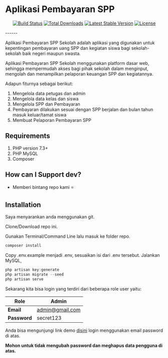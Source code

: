 # Aplikasi Pembayaran SPP

<p align="center">
<a href="https://travis-ci.org/laravel/framework"><img src="https://travis-ci.org/laravel/framework.svg" alt="Build Status"></a>
<a href="https://packagist.org/packages/laravel/framework"><img src="https://img.shields.io/packagist/dt/laravel/framework" alt="Total Downloads"></a>
<a href="https://packagist.org/packages/laravel/framework"><img src="https://img.shields.io/packagist/v/laravel/framework" alt="Latest Stable Version"></a>
<a href="https://packagist.org/packages/laravel/framework"><img src="https://img.shields.io/packagist/l/laravel/framework" alt="License"></a>
</p>
------

Aplikasi Pembayaran SPP Sekolah adalah aplikasi yang digunakan untuk kepentingan pembayaran uang SPP dan kegiatan siswa bagi sekolah-sekolah baik negeri maupun swasta.

Aplikasi Pembayaran SPP Sekolah menggunakan platform dasar web, sehingga mempermudah akses bagi pihak sekolah dalam menginput, mengolah dan menampilkan pelaporan keuangan SPP dan kegiatannya.

Adapun fiturnya sebagai berikut:

1. Mengelola data petugas dan admin
2. Mengelola data kelas dan siswa
3. Mengelola SPP dan Pembayaran
4. Pembayaran dilakukan sesuai dengan SPP berjalan dan bulan tahun masuk keluar/tamat siswa
5. Membuat Pelaporan Pembayaran SPP

## Requirements

1. PHP version 7.3+
2. PHP MySQL
3. Composer

## How can I Support dev?

- Memberi bintang repo kami ⭐

## Installation

Saya menyarankan anda menggunakan git.

Clone/Download repo ini.

Gunakan Terminal/Command Line lalu masuk ke folder repo.

```powershell
composer install
```

Copy .env.example menjadi .env, sesuaikan isi dari .env tersebut. Jalankan MySQL,

```powershell
php artisan key:generate
php artisan migrate --seed
php artisan serve
```

Sekarang kita bisa login yang terdiri dari beberapa role user yaitu:

| Role         | Admin           |
| ------------ | --------------- |
| **Email**    | admin@gmail.com |
| **Password** | secret123       |

Anda bisa mengunjungi link demo [disini](http://spp-azim.herokuapp.com/login) login menggunakan email password di atas.

**Mohon untuk tidak mengubah password dan meghapus data pengguna di atas.**